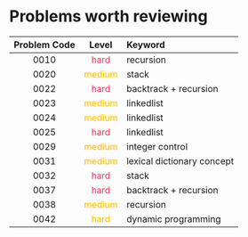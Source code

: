 # Problems worth reviewing

| Problem Code |                Level                | Keyword                    |
| :----------: | :---------------------------------: | :------------------------- |
|     0010     |  <font color="#FF2D55">hard</font>  | recursion                  |
|     0020     | <font color="#FFB800">medium</font> | stack                      |
|     0022     |  <font color="#FF2D55">hard</font>  | backtrack + recursion      |
|     0023     | <font color="FFB800">medium</font>  | linkedlist                 |
|     0024     | <font color="FFB800">medium</font>  | linkedlist                 |
|     0025     |  <font color="FF2D55">hard</font>   | linkedlist                 |
|     0029     | <font color="FFB800">medium</font>  | integer control            |
|     0031     | <font color="FFB800">medium</font>  | lexical dictionary concept |
|     0032     |  <font color="FF2D55">hard</font>   | stack                      |
|     0037     |  <font color="FF2D55">hard</font>   | backtrack + recursion      |
|     0038     | <font color="FFB800">medium</font>  | recursion                  |
|     0042     |  <font color="FFB800">hard</font>   | dynamic programming        |
